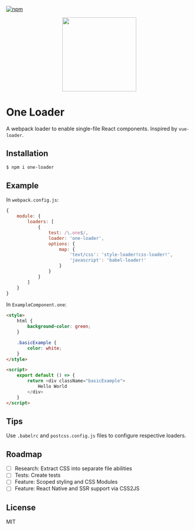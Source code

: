 [![npm][npm]][npm-url]

<div align="center">
  <a href="https://github.com/webpack/webpack">
    <img width="200" height="200"
      src="https://webpack.js.org/assets/icon-square-big.svg">
  </a>
</div>

# One Loader

A webpack loader to enable single-file React components.
Inspired by `vue-loader`.

## Installation

```bash
$ npm i one-loader
```

## Example

In `webpack.config.js`:

```javascript
{
    module: {
        loaders: [
            {
                test: /\.one$/,
                loader: 'one-loader',
                options: {
                    map: {
                        'text/css': 'style-loader!css-loader!',
                        'javascript': 'babel-loader!'
                    }
                }
            }
        ]
    }
}
```

In `ExampleComponent.one`:

```html
<style>
    html {
        background-color: green;
    }

    .basicExample {
        color: white;
    }
</style>

<script>
    export default () => {
        return <div className="basicExample">
            Hello World
        </div>
    }
</script>
```

## Tips

Use `.babelrc` and `postcss.config.js` files to configure respective loaders.

## Roadmap

- [ ] Research: Extract CSS into separate file abilities
- [ ] Tests: Create tests
- [ ] Feature: Scoped styling and CSS Modules
- [ ] Feature: React Native and SSR support via CSS2JS

## License

MIT

[npm]: https://img.shields.io/npm/v/one-loader.svg
[npm-url]: https://npmjs.com/package/one-loader

